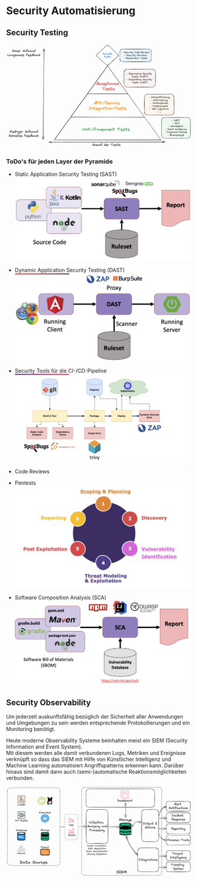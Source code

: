# Security Automatisierung

## Security Testing

![Security Testing Pyramide](../99_assets/images/security_testing_pyramide.png)

### ToDo's für jeden Layer der Pyramide

* Static Application Security Testing (SAST)
  ![SAST](../99_assets/images/SAST.png)


* Dynamic Application Security Testing (DAST)
  ![DAST](../99_assets/images/DAST.png)


* Security Tools für die CI-/CD-Pipeline
  ![CICD Tooling](../99_assets/images/CICD_tools.png)


* Code Reviews

* Pentests
  ![Pentestflow](../99_assets/images/pentest_schritte.png)


* Software Composition Analysis (SCA)
  ![SCA](../99_assets/images/SCA.png)

## Security Observability

Um jederzeit auskunftsfähig bezüglich der Sicherheit aller Anwendungen und Umgebungen zu sein werden entsprechende Protokollierungen und ein Monitoring benötigt.

Heute moderne Observability Systeme beinhalten meist ein SIEM (Security Information and Event System).  
Mit diesem werden alle damit verbundenen Logs, Metriken und Ereignisse verknüpft so dass das SIEM mit Hilfe von Künstlicher Intelligenz und Machine Learning automatisiert Angriffspatterns erkennen kann.  Darüber hinaus sind damit dann auch (semi-)automatische Reaktionsmöglichkeiten verbunden.

![SIEM](../99_assets/images/siem.png)
